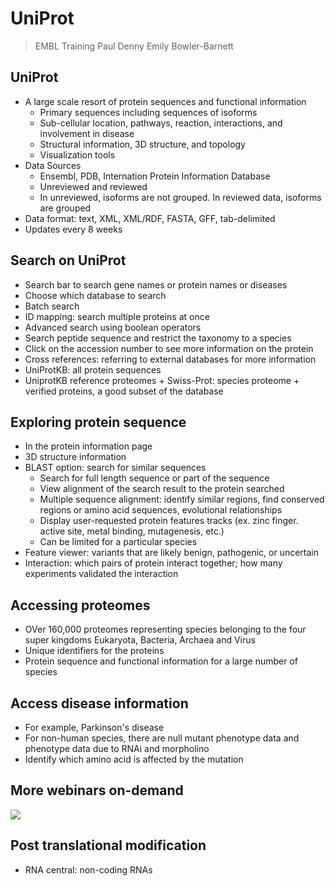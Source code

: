 # UniProt

> EMBL Training
> Paul Denny
> Emily Bowler-Barnett

## UniProt

- A large scale resort of protein sequences and functional information
	- Primary sequences including sequences of isoforms
	- Sub-cellular location, pathways, reaction, interactions, and involvement in disease
	- Structural information, 3D structure, and topology
	- Visualization tools
- Data Sources
	- Ensembl, PDB, Internation Protein Information Database
	- Unreviewed and reviewed
	- In unreviewed, isoforms are not grouped. In reviewed data, isoforms are grouped
- Data format: text, XML, XML/RDF, FASTA, GFF, tab-delimited
- Updates every 8 weeks

## Search on UniProt

- Search bar to search gene names or protein names or diseases
- Choose which database to search
- Batch search
- ID mapping: search multiple proteins at once
- Advanced search using boolean operators
- Search peptide sequence and restrict the taxonomy to a species
- Click on the accession number to see more information on the protein
- Cross references: referring to external databases for more information
- UniProtKB: all protein sequences
- UniprotKB reference proteomes + Swiss-Prot: species proteome + verified proteins, a good subset of the database

## Exploring protein sequence

- In the protein information page
- 3D structure information
- BLAST option: search for similar sequences
	- Search for full length sequence or part of the sequence
	- View alignment of the search result to the protein searched
	- Multiple sequence alignment: identify similar regions, find conserved regions or amino acid sequences, evolutional relationships
	- Display user-requested protein features tracks (ex. zinc finger. active site, metal binding, mutagenesis, etc.)
	- Can be limited for a particular species
- Feature viewer: variants that are likely benign, pathogenic, or uncertain
- Interaction: which pairs of protein interact together; how many experiments validated the interaction

## Accessing proteomes

- OVer 160,000 proteomes representing species belonging to the four super kingdoms Eukaryota, Bacteria, Archaea and Virus
- Unique identifiers for the proteins
- Protein sequence and functional information for a large number of species

## Access disease information

- For example, Parkinson's disease
- For non-human species, there are null mutant phenotype data and phenotype data due to RNAi and morpholino
- Identify which amino acid is affected by the mutation

## More webinars on-demand

![](Screenshot%202023-11-02%20at%2000.05.59%20(2).png)

## Post translational modification

- RNA central: non-coding RNAs